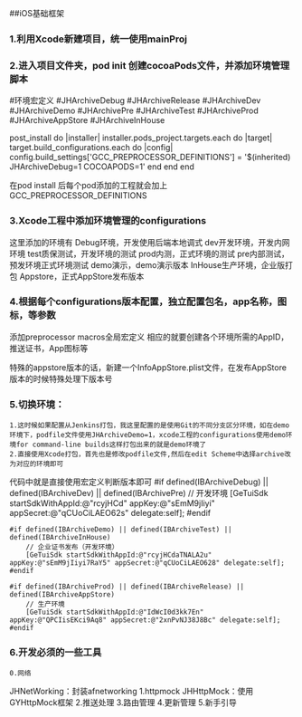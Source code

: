 ##iOS基础框架
### 1.利用Xcode新建项目，统一使用mainProj
### 2.进入项目文件夹，pod init 创建cocoaPods文件，并添加环境管理脚本
  #环境宏定义
  #JHArchiveDebug
  #JHArchiveRelease
  #JHArchiveDev
  #JHArchiveDemo
  #JHArchivePre
  #JHArchiveTest
  #JHArchiveProd
  #JHArchiveAppStore
  #JHArchiveInHouse
  
  post_install do |installer|
      installer.pods_project.targets.each do |target|
          target.build_configurations.each do |config|
              config.build_settings['GCC_PREPROCESSOR_DEFINITIONS'] = '$(inherited) JHArchiveDebug=1 COCOAPODS=1'
          end
      end
  end

在pod install 后每个pod添加的工程就会加上GCC_PREPROCESSOR_DEFINITIONS

### 3.Xcode工程中添加环境管理的configurations


这里添加的环境有
Debug环境，开发使用后端本地调式
dev开发环境，开发内网环境
test质保测试，开发环境的测试
prod内测，正式环境的测试
pre内部测试，预发环境正式环境测试
demo演示，demo演示版本
InHouse生产环境，企业版打包
Appstore，正式AppStore发布版本

### 4.根据每个configurations版本配置，独立配置包名，app名称，图标，等参数
添加preprocessor macros全局宏定义
相应的就要创建各个环境所需的AppID，推送证书，App图标等

特殊的appstore版本的话，新建一个InfoAppStore.plist文件，在发布AppStore版本的时候特殊处理下版本号
### 5.切换环境：
    1.这时候如果配置从Jenkins打包，我这里配置的是使用Git的不同分支区分环境，如在demo环境下，podfile文件使用JHArchiveDemo=1，xcode工程的configurations使用demo环境for command-line builds这样打包出来的就是demo环境了
    2.直接使用Xcode打包，首先也是修改podfile文件,然后在edit Scheme中选择archive改为对应的环境即可
代码中就是直接使用宏定义判断版本即可
#if defined(IBArchiveDebug) || defined(IBArchiveDev) || defined(IBArchivePre)
        // 开发环境
        [GeTuiSdk startSdkWithAppId:@"rcyjHCd" appKey:@"sEmM9jIiyi" appSecret:@"qCUoCiLAEO62s" delegate:self];
    #endif
        
    #if defined(IBArchiveDemo) || defined(IBArchiveTest) || defined(IBArchiveInHouse)
        // 企业证书发布（开发环境）
        [GeTuiSdk startSdkWithAppId:@"rcyjHCdaTNALA2u" appKey:@"sEmM9jIiyi7RaY5" appSecret:@"qCUoCiLAEO628" delegate:self];
    #endif
        
    #if defined(IBArchiveProd) || defined(IBArchiveRelease) || defined(IBArchiveAppStore)
        // 生产环境
        [GeTuiSdk startSdkWithAppId:@"IdWcI0d3kk7En" appKey:@"QPCIisEKci9Aq8" appSecret:@"2xnPvNJ38J8Bc" delegate:self];
    #endif
### 6.开发必须的一些工具
    0.网络
JHNetWorking：封装afnetworking
    1.httpmock
JHHttpMock：使用GYHttpMock框架
    2.推送处理
    3.路由管理
    4.更新管理
    5.新手引导
